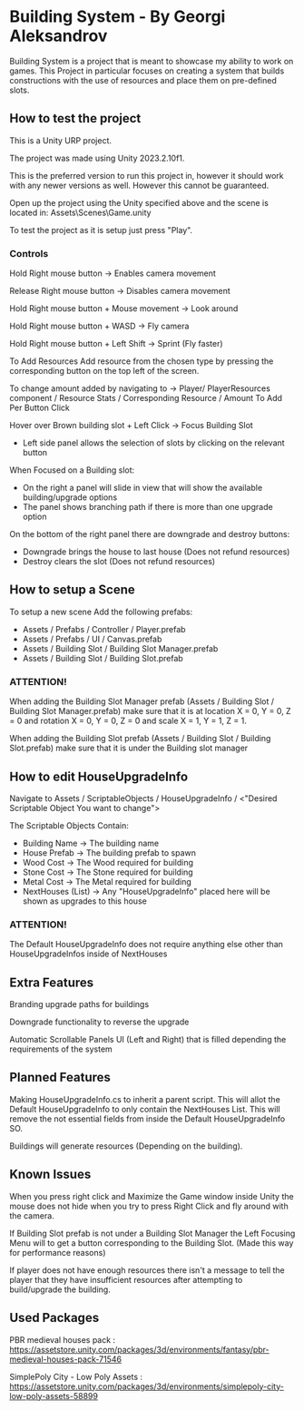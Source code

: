 # Building System - By Georgi Aleksandrov

Building System is a project that is meant to showcase my ability to work on games. This Project in particular focuses on creating a system that builds 
constructions with the use of resources and place them on pre-defined slots.

## How to test the project

This is a Unity URP project.

The project was made using Unity 2023.2.10f1.

This is the preferred version to run this project in, however it should work with any newer versions as well. 
However this cannot be guaranteed.

Open up the project using the Unity specified above and the scene is located in: Assets\Scenes\Game.unity

To test the project as it is setup just press "Play".

### Controls

Hold Right mouse button -> Enables camera movement

Release Right mouse button -> Disables camera movement

Hold Right mouse button + Mouse movement -> Look around

Hold Right mouse button + WASD -> Fly camera

Hold Right mouse button + Left Shift -> Sprint (Fly faster)

To Add Resources Add resource from the chosen type by pressing the corresponding button on the top left of the screen.

To change amount added by navigating to -> Player/ PlayerResources component / Resource Stats / Corresponding Resource / Amount To Add Per Button Click

Hover over Brown building slot + Left Click -> Focus Building Slot
- Left side panel allows the selection of slots by clicking on the relevant button

When Focused on a Building slot:

- On the right a panel will slide in view that will show the available building/upgrade options
- The panel shows branching path if there is more than one upgrade option

On the bottom of the right panel there are downgrade and destroy buttons:

- Downgrade brings the house to last house (Does not refund resources)
- Destroy clears the slot (Does not refund resources)

## How to setup a Scene

To setup a new scene Add the following prefabs:

- Assets / Prefabs / Controller / Player.prefab
- Assets / Prefabs / UI / Canvas.prefab
- Assets / Building Slot / Building Slot Manager.prefab
- Assets / Building Slot / Building Slot.prefab

### ATTENTION!

When adding the Building Slot Manager prefab (Assets / Building Slot / Building Slot Manager.prefab) make sure that it is at 
location X = 0, Y = 0, Z = 0 and rotation X = 0, Y = 0, Z = 0 and scale X = 1, Y = 1, Z = 1.

When adding the Building Slot prefab (Assets / Building Slot / Building Slot.prefab) make sure that it is under the Building slot manager

## How to edit HouseUpgradeInfo

Navigate to Assets / ScriptableObjects / HouseUpgradeInfo / <"Desired Scriptable Object You want to change">

The Scriptable Objects Contain:

- Building Name -> The building name
- House Prefab -> The building prefab to spawn
- Wood Cost -> The Wood required for building
- Stone Cost -> The Stone required for building
- Metal Cost -> The Metal required for building
- NextHouses (List) -> Any "HouseUpgradeInfo" placed here will be shown as upgrades to this house

### ATTENTION!
The Default HouseUpgradeInfo does not require anything else other than HouseUpgradeInfos inside of NextHouses

## Extra Features

Branding upgrade paths for buildings

Downgrade functionality to reverse the upgrade

Automatic Scrollable Panels UI (Left and Right) that is filled depending the requirements of the system

## Planned Features

Making HouseUpgradeInfo.cs to inherit a parent script. This will allot the Default HouseUpgradeInfo to only contain the NextHouses List.
This will remove the not essential fields from inside the Default HouseUpgradeInfo SO.

Buildings will generate resources (Depending on the building).

## Known Issues

When you press right click and Maximize the Game window inside Unity the mouse does not hide when you try to press Right Click and fly around with the camera.

If Building Slot prefab is not under a Building Slot Manager the Left Focusing Menu will to get a button corresponding to the Building Slot. (Made this way for performance reasons)

If player does not have enough resources there isn't a message to tell the player that they have insufficient resources after attempting to build/upgrade the building.

## Used Packages

PBR medieval houses pack : https://assetstore.unity.com/packages/3d/environments/fantasy/pbr-medieval-houses-pack-71546

SimplePoly City - Low Poly Assets : https://assetstore.unity.com/packages/3d/environments/simplepoly-city-low-poly-assets-58899

